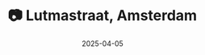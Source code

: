 ---
title: '📷 Lutmastraat, Amsterdam'
date: '2025-04-05'
image: 'https://cdn.diblasio.social/static/photos/2025/20250405_141843.jpg'
thumbnail: 'https://cdn.diblasio.social/static/photos/2025/thumbnails/20250405_141843.jpg'
alt_text: "A street in Amsterdam lined with blooming pink cherry blossoms and greenery."
tags:
  - "#Photography"
  - "#Amsterdam"
  - "#Netherlands"
  - "#DePijp"
  - "#CherryBlossom"
  - "#StreetPhotography"
  - "#NaturePhotography"
  - "#SpringVibes"
  - "#UrbanNature"
  - "#ShotOniPhone"
  - "#Halide"
  - "#ProcessZero"
description: ''
created_date: '2025-04-05'
location: "Henrick de Keijserplein, Diamantbuurt, De Pijp, Zuid, Amsterdam, Noord-Holland, Nederland, 1073 SZ, Nederland"
exif_data: "Apple iPhone 15 Pro 9mm f/2.8 (1/320 | f/2.8 | ISO 25)"
draft: false
---